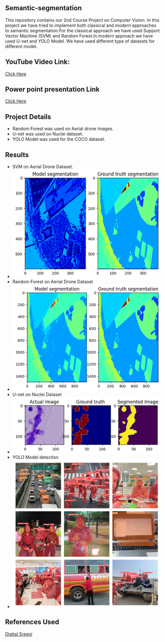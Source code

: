 ## Semantic-segmentation
This repository contains our 2nd Course Project on Computer Vision. In this project we have tried to implement both classical and modern approaches to semantic segmentation.For the classical approach we have used Support Vector Machine (SVM) and Random Forest.In modern approach we have used U-net and YOLO Model.  We have used different type of datasets for different model.

## YouTube Video Link:
[Click Here](https://www.youtube.com/watch?v=o4idfKgBLyo)

## Power point presentation Link
[Click Here](https://docs.google.com/presentation/d/1axjkKq4LzQNtjLYGwFTwYUIXyhATz94rqPNMfJE5DMc/edit#slide=id.p)


## Project Details
- Random Forest was used on Aerial drone images.
- U-net was used on Nuclei dataset.
- YOLO Model was used for the COCO dataset.

## Results
- SVM on Aerial Drone Dataset.
- ![Alt text](https://github.com/ashuRMS/semantic-segmentation/blob/main/RESULTS/SVM/SVM.png)
-  Random Forest on Aerial Drone Dataset
- ![Alt text](https://github.com/ashuRMS/semantic-segmentation/blob/main/RESULTS/Random%20Forest/output.png)
- U-net on Nuclei Dataset
- ![Alt text](https://github.com/ashuRMS/semantic-segmentation/blob/main/RESULTS/Unet/allimages.png)
- YOLO Model detection
- ![Alt text](https://github.com/ashuRMS/semantic-segmentation/blob/main/RESULTS/YOLO/Segmented%20Images.jpg)

## References Used
[Digital Sreeni](https://www.youtube.com/c/digitalsreeni)





